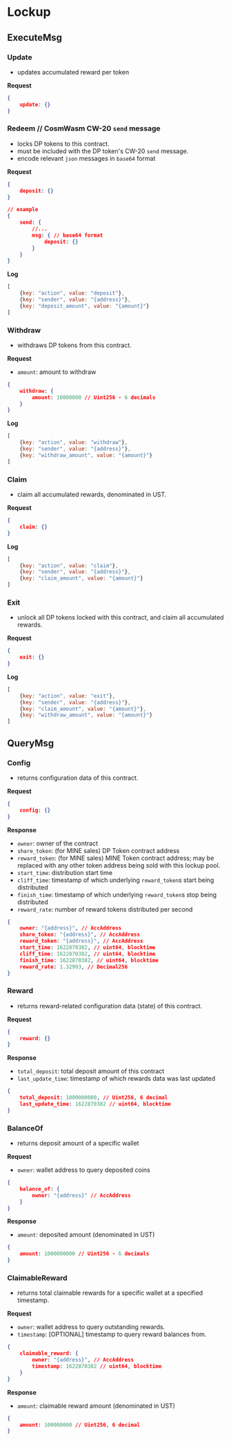 # Lockup

## ExecuteMsg

### Update

- updates accumulated reward per token

**Request**

```json
{
	update: {}
}
```

### Redeem // CosmWasm CW-20 `send` message

- locks DP tokens to this contract.
- must be included with the DP token's CW-20 `send` message.
- encode relevant `json` messages in `base64` format

**Request**

```json
{
	deposit: {}
}

// example
{
	send: {
		//...
		msg: { // base64 format
			deposit: {}
		}
	}
}
```

**Log**

```jsx
[
	{key: "action", value: "deposit"},
	{key: "sender", value: "{address}"},
	{key: "deposit_amount", value: "{amount}"}
]
```

### Withdraw

- withdraws DP tokens from this contract.

**Request**

- `amount`:  amount to withdraw

```json
{
	withdraw: {
		amount: 10000000 // Uint256 - 6 decimals
	}
}
```

**Log**

```jsx
[
	{key: "action", value: "withdraw"},
	{key: "sender", value: "{address}"},
	{key: "withdraw_amount", value: "{amount}"}
]
```

### Claim

- claim all accumulated rewards, denominated in UST.

**Request**

```json
{
	claim: {}
}
```

**Log**

```jsx
[
	{key: "action", value: "claim"},
	{key: "sender", value: "{address}"},
	{key: "claim_amount", value: "{amount}"}
]
```

### Exit

- unlock all DP tokens locked with this contract, and claim all accumulated rewards.

**Request**

```json
{
	exit: {}
}
```

**Log**

```jsx
[
	{key: "action", value: "exit"},
	{key: "sender", value: "{address}"},
	{key: "claim_amount", value: "{amount}"},
	{key: "withdraw_amount", value: "{amount}"}
]
```

## QueryMsg

### Config

- returns configuration data of this contract.

**Request**

```json
{
	config: {}
}
```

**Response**

- `owner`: owner of the contract
- `share_token`: (for MINE sales) DP Token contract address
- `reward_token`: (for MINE sales) MINE Token contract address; may be replaced with any other token address being sold with this lockup pool.
- `start_time`: distribution start time
- `cliff_time`: timestamp of which underlying `reward_token`s start being distributed
- `finish_time`: timestamp of which underlying `reward_token`s stop being distributed
- `reward_rate`: number of reward tokens distributed per second

```json
{
	owner: "{address}", // AccAddress
	share_token: "{address}", // AccAddress
	reward_token: "{address}", // AccAddress
	start_time: 1622870382, // uint64, blocktime
	cliff_time: 1622870382, // uint64, blocktime
	finish_time: 1622870382, // uint64, blocktime
	reward_rate: 1.32993, // Decimal256	
}
```

### Reward

- returns reward-related configuration data (state) of this contract.

**Request**

```json
{
	reward: {}
}
```

**Response**

- `total_deposit`: total deposit amount of this contract
- `last_update_time`: timestamp of which rewards data was last updated

```json
{
	total_deposit: 1000000000, // Uint256, 6 decimal
	last_update_time: 1622870382 // uint64, blocktime
}
```

### BalanceOf

- returns deposit amount of a specific wallet

**Request**

- `owner`: wallet address to query deposited coins

```json
{
	balance_of: {
		owner: "{address}" // AccAddress
	}
}
```

**Response**

- `amount`: deposited amount (denominated in UST)

```json
{
	amount: 1000000000 // Uint256 - 6 decimals
}
```

### ClaimableReward

- returns total claimable rewards for a specific wallet at a specified timestamp.

**Request**

- `owner`: wallet address to query outstanding rewards.
- `timestamp`: [OPTIONAL] timestamp to query reward balances from.

```json
{
	claimable_reward: {
		owner: "{address}", // AccAddress
		timestamp: 1622870382 // uint64, blocktime
	}
}
```

**Response**

- `amount`: claimable reward amount (denominated in UST)

```json
{
	amount: 100000000 // Uint256, 6 decimal
}
```